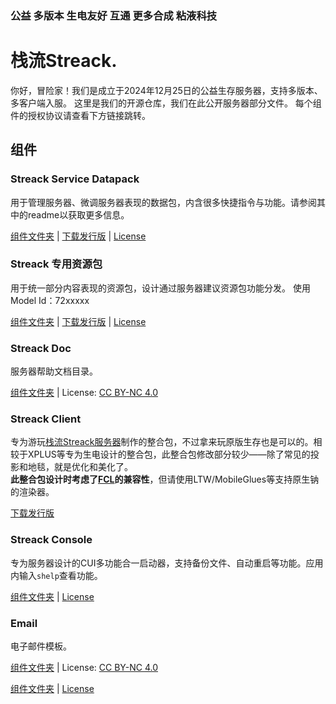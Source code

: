 ### 公益 多版本 生电友好 互通 更多合成 粘液科技
# 栈流Streack.

你好，冒险家！我们是成立于2024年12月25日的公益生存服务器，支持多版本、多客户端入服。
这里是我们的开源仓库，我们在此公开服务器部分文件。
每个组件的授权协议请查看下方链接跳转。

## 组件
### Streack Service Datapack
用于管理服务器、微调服务器表现的数据包，内含很多快捷指令与功能。请参阅其中的readme以获取更多信息。<br>

[组件文件夹](/datapack) \| [下载发行版](/release/streack_dp.zip) \| [License](/datapack/license.txt)

### Streack 专用资源包
用于统一部分内容表现的资源包，设计通过服务器建议资源包功能分发。
使用Model Id：72xxxxx

[组件文件夹](/resourcepack) \| [下载发行版](/release/streack_res.zip) \| [License](/resourcepack/license.txt)

### Streack Doc
服务器帮助文档目录。

[组件文件夹](/doc) \| License: [CC BY-NC 4.0](https://creativecommons.org/licenses/by-nc/4.0/legalcode.zh-hans)

### Streack Client
专为游玩[栈流Streack服务器](https://rs.kdxiaoyi.top/s/streack)制作的整合包，不过拿来玩原版生存也是可以的。相较于XPLUS等专为生电设计的整合包，此整合包修改部分较少——除了常见的投影和地毯，就是优化和美化了。<br>
**此整合包设计时考虑了[FCL](https://github.com/FCL-Team/FoldCraftLauncher/)的兼容性**，但请使用LTW/MobileGlues等支持原生钠的渲染器。<br>

[下载发行版](https://github.com/kdxhub/Streack/releases)

### Streack Console
专为服务器设计的CUI多功能合一启动器，支持备份文件、自动重启等功能。应用内输入`shelp`查看功能。

[组件文件夹](/console) \| [License](/console/license.md)

### Email
电子邮件模板。

[组件文件夹](/email) \| License: [CC BY-NC 4.0](https://creativecommons.org/licenses/by-nc/4.0/legalcode.zh-hans)

[组件文件夹](/MetaGet) \| [License](/MetaGet/license.md)
